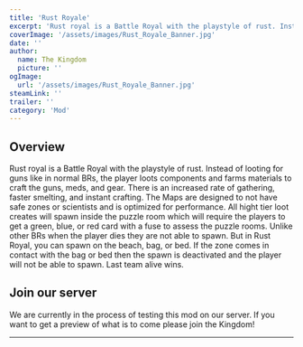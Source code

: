 ```yaml
---
title: 'Rust Royale'
excerpt: 'Rust royal is a Battle Royal with the playstyle of rust. Instead of looting for guns like in normal BRs.'
coverImage: '/assets/images/Rust_Royale_Banner.jpg'
date: ''
author:
  name: The Kingdom
  picture: ''
ogImage:
  url: '/assets/images/Rust_Royale_Banner.jpg'
steamLink: ''
trailer: ''
category: 'Mod'
---
```


## Overview

Rust royal is a Battle Royal with the playstyle of rust. Instead of looting for guns like in normal BRs, the player loots components and farms materials to craft the guns, meds, and gear. There is an increased rate of gathering, faster smelting, and instant crafting. The Maps are designed to not have safe zones or scientists and is optimized for performance. All hight tier loot creates will spawn inside the puzzle room which will require the players to get a green, blue, or red card with a fuse to assess the puzzle rooms. Unlike other BRs when the player dies they are not able to spawn. But in Rust Royal, you can spawn on the beach, bag, or bed. If the zone comes in contact with the bag or bed then the spawn is deactivated and the player will not be able to spawn. Last team alive wins.

## Join our server

We are currently in the process of testing this mod on our server. If you want to get a preview of what is to come please join the Kingdom!

---
